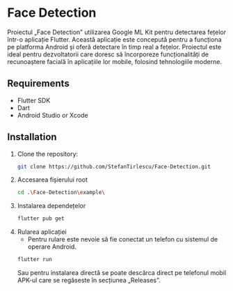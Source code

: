 # Face Detection

Proiectul „Face Detection” utilizarea Google ML Kit pentru detectarea fețelor într-o aplicație Flutter. Această aplicație este concepută pentru a funcționa pe platforma Android și oferă detectare în timp real a fețelor. Proiectul este ideal pentru dezvoltatorii care doresc să încorporeze funcționalități de recunoaștere facială în aplicațiile lor mobile, folosind tehnologiile moderne.

## Requirements

- Flutter SDK
- Dart
- Android Studio or Xcode

## Installation

1. Clone the repository:
   ```bash
   git clone https://github.com/StefanTirlescu/Face-Detection.git
   ```
2. Accesarea fișierului root
   ```bash
   cd .\Face-Detection\example\
   ```
3. Instalarea dependețelor
   ```bash
   flutter pub get
   ```
4. Rularea aplicației
   - Pentru rulare este nevoie să fie conectat un telefon cu sistemul de operare Android.
   ```bash
   flutter run
   ```
   Sau pentru instalarea directă se poate descărca direct pe telefonul mobil APK-ul care se regăseste în secțiunea  „Releases”.
